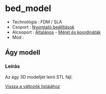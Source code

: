 # bed\_model

* Technológia : FDM / SLA
* Csoport : [Nyomtató beállítások](../../konfig/printer_settings.md)
* Alcsoport : [Általános](../../konfig/printer_settings.md#altalanos) - [Méret és koordináták](../../konfig/printer_settings.md#meret-es-koordinatak)
* Mód :

## Ágy modell

### Leírás

Az ágy 3D modelljét leíró STL fájl.

[Vissza a változók listájához](./)

